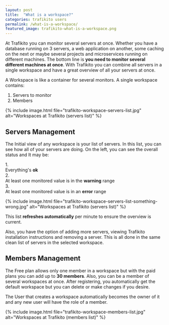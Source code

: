 ```yaml
---
layout: post
title:  "What is a workspace?"
categories: trafikito users
permalink: /what-is-a-workspace/
featured_image: trafikito-what-is-a-workspace.png
---
```



<p>
    At Trafikito you can monitor several servers at once. Whether you have a database running on 3 servers, a web
    application on another, some caching on the next or maybe several projects and microservices running on different
    machines. The bottom line is <strong>you need to monitor several different machines at once</strong>. With Trafikito
    you can combine
    all servers in a single workspace and have a great overview of all your servers at once.
</p>
<!--more-->

<p>
    A Workspace is like a container for several monitors. A single workspace contains:
<ol>
    <li>Servers to monitor</li>
    <li>Members</li>
</ol>
</p>

{% include image.html file="trafikito-workspace-servers-list.jpg" alt="Workspaces at Trafikito (servers list)" %}

<h2>Servers Management</h2>

<p>
    The Initial view of any workspace is your list of servers. In this list, you can see how all of your servers are
    doing. On the left, you can see the overall status and It may be:
</p>

<div class="t-flex-align-center t-m6">
    <div>1.</div>
    <div class="t-range-normal t-mh6"></div>
    <div>Everything's <strong class="t-mh3">ok</strong></div>
</div>
<div class="t-flex-align-center t-m6">
    <div>2.</div>
    <div class="t-range-warning t-mh6"></div>
    <div>At least one monitored value is in the <strong class="t-mh3">warning</strong> range</div>
</div>
<div class="t-flex-align-center t-m6">
    <div>3.</div>
    <div class="t-range-error t-mh6"></div>
    <div>At least one monitored value is in an <strong class="t-mh3">error</strong> range</div>
</div>

{% include image.html file="trafikito-workspace-servers-list-something-wrong.jpg" alt="Workspaces at Trafikito (servers list)" %}

<p>
    This list <strong>refreshes automatically</strong> per minute to ensure the overview is current.
</p>
<p>
    Also, you have the option of adding more servers, viewing Trafikito installation instructions and removing a server.
    This is all done in the same clean list of servers in the selected workspace.
</p>

<h2>Members Management</h2>
<p>
    The Free plan allows only one member in a workspace but with the paid plans you can add up to <strong>30
    members</strong>. Also, you can be a member of several workspaces at once. After registering, you automatically get
    the default workspace but you can delete or make changes if you desire.
</p>
<p>
    The User that creates a workspace automatically becomes the owner of it and any new user will have the role of a
    member.
</p>

{% include image.html file="trafikito-workspace-members-list.jpg" alt="Workspaces at Trafikito (members list)" %}
